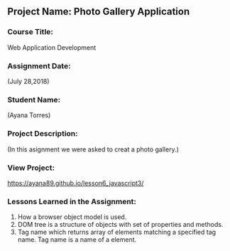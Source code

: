 ## Project Name:  Photo Gallery Application

### Course Title:
Web Application Development

### Assignment Date:  
(July 28,2018)

### Student Name:  
(Ayana Torres)

### Project Description:
(In this asignment we were asked to creat a photo gallery.)

### View Project:
https://ayana89.github.io/lesson6_javascript3/

### Lessons Learned in the Assignment:
1. How a browser object model is used.
2. DOM tree is a structure of objects with set of properties and methods.
3. Tag name which returns array of elements matching a specified tag name. Tag name is a name of a element.
